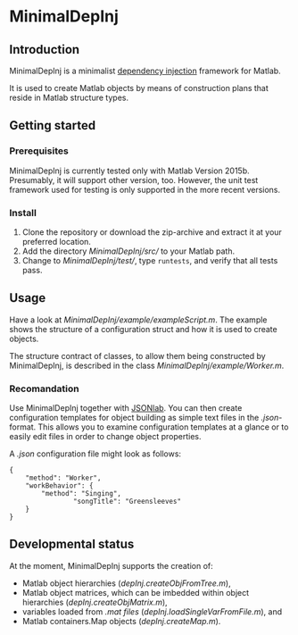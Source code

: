 # MinimalDepInj

## Introduction

MinimalDepInj is a minimalist [dependency injection](https://en.wikipedia.org/wiki/Dependency_injection) framework for Matlab.

It is used to create Matlab objects by means of construction plans that reside in Matlab structure types.

## Getting started

### Prerequisites

MinimalDepInj is currently tested only with Matlab Version 2015b. Presumably, it will support other version, too. However, the unit test framework used for testing is only supported in the more recent versions.

### Install

1. Clone the repository or download the zip-archive and extract it at your preferred location.
2. Add the directory *MinimalDepInj/src/* to your Matlab path.
3. Change to *MinimalDepInj/test/*, type `runtests`, and verify that all tests pass.

## Usage

Have a look at *MinimalDepInj/example/exampleScript.m*. The example shows the structure of a configuration struct and how it is used to create objects.

The structure contract of classes, to allow them being constructed by MinimalDepInj, is described in the class *MinimalDepInj/example/Worker.m*.

### Recomandation

Use MinimalDepInj together with [JSONlab](http://iso2mesh.sourceforge.net/cgi-bin/index.cgi?jsonlab). You can then create configuration templates for object building as simple text files in the *.json*-format. This allows you to examine configuration templates at a glance or to easily edit files in order to change object properties.

A *.json* configuration file might look as follows:

```
{
	"method": "Worker",
	"workBehavior": {
		"method": "Singing",
                "songTitle": "Greensleeves"
	}
}
```

## Developmental status

At the moment, MinimalDepInj supports the creation of:
- Matlab object hierarchies (*depInj.createObjFromTree.m*),
- Matlab object matrices, which can be imbedded within object hierarchies (*depInj.createObjMatrix.m*),
- variables loaded from *.mat files* (*depInj.loadSingleVarFromFile.m*), and
- Matlab containers.Map objects (*depInj.createMap.m*).
